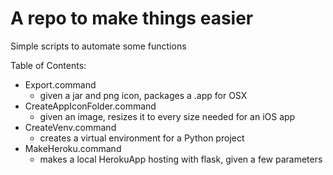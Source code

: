 
# A repo to make things easier
Simple scripts to automate some functions

Table of Contents: 
- Export.command
	- given a jar and png icon, packages a .app for OSX
- CreateAppIconFolder.command
	- given an image, resizes it to every size needed for an iOS app
- CreateVenv.command
	- creates a virtual environment for a Python project
- MakeHeroku.command
	- makes a local HerokuApp hosting with flask, given a few parameters
